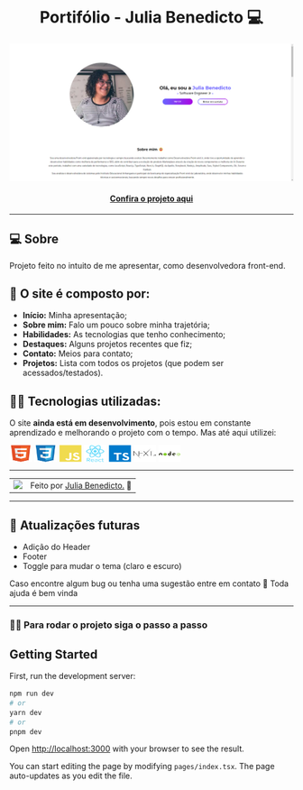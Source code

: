 <h1 align="center">Portifólio - Julia Benedicto 💻</h1>

![Versão atual](src/assets/project/versao01-desktop.png)

<h4 align="center"><a target="_blank" href="https://juliabenedicto.netlify.app/">Confira o projeto aqui</a></h4>

---

## 💻 Sobre

Projeto feito no intuito de me apresentar, como desenvolvedora front-end.

## 🤯 O site é composto por:

- **Início:** Minha apresentação;
- **Sobre mim:** Falo um pouco sobre minha trajetória;
- **Habilidades:** As tecnologias que tenho conhecimento;
- **Destaques:** Alguns projetos recentes que fiz;
- **Contato:** Meios para contato;
- **Projetos:** Lista com todos os projetos (que podem ser acessados/testados).

## 👩‍💻 Tecnologias utilizadas:

O site **ainda está em desenvolvimento**, pois estou em constante aprendizado e melhorando o projeto com o tempo. Mas até aqui utilizei:

<div>
    <img align="center"  alt="HTML" height="30" width="40" src="https://raw.githubusercontent.com/devicons/devicon/master/icons/html5/html5-original.svg">
  <img align="center"  alt="CSS" height="30" width="40" src="https://raw.githubusercontent.com/devicons/devicon/master/icons/css3/css3-original.svg">  
  <img align="center"  alt="JavaScript" height="30" width="40" src="https://raw.githubusercontent.com/devicons/devicon/master/icons/javascript/javascript-plain.svg">
    <img align="center"  alt="React" height="30" width="40" src="https://raw.githubusercontent.com/devicons/devicon/1119b9f84c0290e0f0b38982099a2bd027a48bf1/icons/react/react-original-wordmark.svg">
     <img align="center"  alt="TypeScript" height="30" width="40" src="https://raw.githubusercontent.com/devicons/devicon/1119b9f84c0290e0f0b38982099a2bd027a48bf1/icons/typescript/typescript-original.svg">
     <img align="center"  alt="NextJs" height="30" width="40" src="https://raw.githubusercontent.com/devicons/devicon/1119b9f84c0290e0f0b38982099a2bd027a48bf1/icons/nextjs/nextjs-original-wordmark.svg">     
     <img align="center" alt="Node.js" height="30" width="40" src="https://raw.githubusercontent.com/devicons/devicon/2ae2a900d2f041da66e950e4d48052658d850630/icons/nodejs/nodejs-original-wordmark.svg">
</div>

---

<table>
  <tr>
    <td>
      <img src="https://avatars.githubusercontent.com/u/68789655?v=4" width="100px" />
    </td>
    <td>
      Feito por <a href="https://github.com/juliabb">Julia Benedicto.</a> 👩
    </td>
  </tr>
</table>

---

## 📅 Atualizações futuras
- Adição do Header
- Footer
- Toggle para mudar o tema (claro e escuro)

Caso encontre algum bug ou tenha uma sugestão entre em contato 🙂 Toda ajuda é bem vinda

---

### 🚶‍♀️ Para rodar o projeto siga o passo a passo

## Getting Started

First, run the development server:

```bash
npm run dev
# or
yarn dev
# or
pnpm dev
```

Open [http://localhost:3000](http://localhost:3000) with your browser to see the result.

You can start editing the page by modifying `pages/index.tsx`. The page auto-updates as you edit the file.
